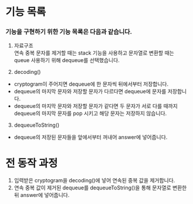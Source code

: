# 기능 목록
### 기능을 구현하기 위한 기능 목록은 다음과 같습니다.  

1. 자료구조  
   연속 중복 문자를 제거할 때는 stack 기능을 사용하고 문자열로 변환할 때는 queue 사용하기 위해 dequeue를 선택했습니다.



2. decoding()
- cryptogram이 주어지면 dequeue에 한 문자씩 뒤에서부터 저장합니다.
- dequeue의 마지막 문자와 저장할 문자가 다르다면 dequeue에 문자를 저장합니다.
- dequeue의 마지막 문자와 저장할 문자가 같다면 두 문자가 서로 다를 때까지 dequeue의 마지막 문자를 pop 시키고 해당 문자는 저장하지 않습니다.



3. dequeueToString()
- dequeue의 저장된 문자들을 앞에서부터 꺼내어 answer에 넣어줍니다.


# 전  동작 과정
1. 입력받은 cryptogram을 decoding()에 넣어 연속된 중복 값을 제거합니다.
2. 연속 중복 값이 제거된 dequeue를 dequeueToString()을 통해 문자열로 변환한 뒤 answer에 넣어줍니다.